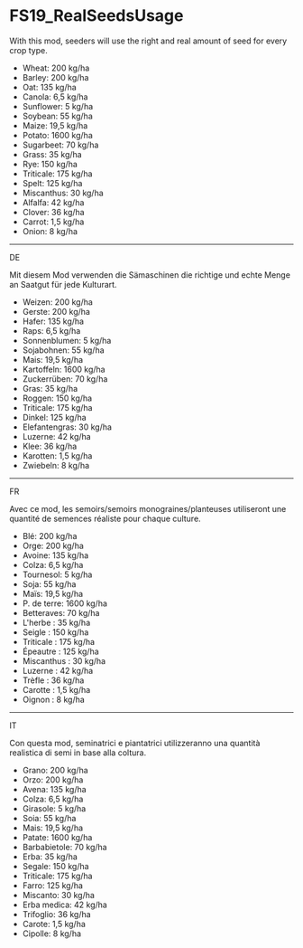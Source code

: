 # FS19_RealSeedsUsage

With this mod, seeders will use the right and real amount of seed for every crop type.

- Wheat: 200 kg/ha
- Barley: 200 kg/ha
- Oat: 135 kg/ha
- Canola: 6,5 kg/ha
- Sunflower: 5 kg/ha
- Soybean: 55 kg/ha
- Maize: 19,5 kg/ha
- Potato: 1600 kg/ha
- Sugarbeet: 70 kg/ha
- Grass: 35 kg/ha
- Rye: 150 kg/ha
- Triticale: 175 kg/ha
- Spelt: 125 kg/ha
- Miscanthus: 30 kg/ha
- Alfalfa: 42 kg/ha
- Clover: 36 kg/ha
- Carrot: 1,5 kg/ha
- Onion: 8 kg/ha

---
DE

Mit diesem Mod verwenden die Sämaschinen die richtige und echte Menge an Saatgut für jede Kulturart.

- Weizen: 200 kg/ha
- Gerste: 200 kg/ha
- Hafer: 135 kg/ha
- Raps: 6,5 kg/ha
- Sonnenblumen: 5 kg/ha
- Sojabohnen: 55 kg/ha
- Mais: 19,5 kg/ha
- Kartoffeln: 1600 kg/ha
- Zuckerrüben: 70 kg/ha
- Gras: 35 kg/ha
- Roggen: 150 kg/ha
- Triticale: 175 kg/ha
- Dinkel: 125 kg/ha
- Elefantengras: 30 kg/ha
- Luzerne: 42 kg/ha
- Klee: 36 kg/ha
- Karotten: 1,5 kg/ha
- Zwiebeln: 8 kg/ha

---
FR

Avec ce mod, les semoirs/semoirs monograines/planteuses utiliseront une quantité de semences réaliste pour chaque culture.

- Blé: 200 kg/ha
- Orge: 200 kg/ha
- Avoine: 135 kg/ha
- Colza: 6,5 kg/ha
- Tournesol: 5 kg/ha
- Soja: 55 kg/ha
- Maïs: 19,5 kg/ha
- P. de terre: 1600 kg/ha
- Betteraves: 70 kg/ha
- L'herbe : 35 kg/ha
- Seigle : 150 kg/ha
- Triticale : 175 kg/ha
- Épeautre : 125 kg/ha
- Miscanthus : 30 kg/ha
- Luzerne : 42 kg/ha
- Trèfle : 36 kg/ha
- Carotte : 1,5 kg/ha
- Oignon : 8 kg/ha

---
IT

Con questa mod, seminatrici e piantatrici utilizzeranno una quantità realistica di semi in base alla coltura.

- Grano: 200 kg/ha
- Orzo: 200 kg/ha
- Avena: 135 kg/ha
- Colza: 6,5 kg/ha
- Girasole: 5 kg/ha
- Soia: 55 kg/ha
- Mais: 19,5 kg/ha
- Patate: 1600 kg/ha
- Barbabietole: 70 kg/ha
- Erba: 35 kg/ha
- Segale: 150 kg/ha
- Triticale: 175 kg/ha
- Farro: 125 kg/ha
- Miscanto: 30 kg/ha
- Erba medica: 42 kg/ha
- Trifoglio: 36 kg/ha
- Carote: 1,5 kg/ha
- Cipolle: 8 kg/ha
